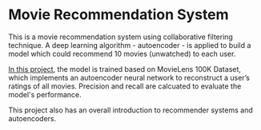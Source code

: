 # Movie Recommendation System
This is a movie recommendation system using collaborative filtering technique. A deep learning algorithm - autoencoder - is applied to build a model which could recommend 10 movies (unwatched) to each user.

[In this project](https://github.com/yan-055/movie-recommendation-system/blob/main/implement_autoencoder.ipynb), the model is trained based on MovieLens 100K Dataset, which implements an autoencoder neural network to reconstruct a user’s ratings of all movies. Precision and recall are calcuated to evaluate the model's performance.

This project also has an overall introduction to recommender systems and autoencoders. 


